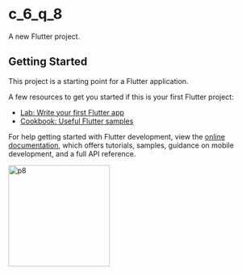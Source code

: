# c_6_q_8

A new Flutter project.

## Getting Started

This project is a starting point for a Flutter application.

A few resources to get you started if this is your first Flutter project:

- [Lab: Write your first Flutter app](https://docs.flutter.dev/get-started/codelab)
- [Cookbook: Useful Flutter samples](https://docs.flutter.dev/cookbook)

For help getting started with Flutter development, view the
[online documentation](https://docs.flutter.dev/), which offers tutorials,
samples, guidance on mobile development, and a full API reference.

<img width="201" alt="p8" src="https://user-images.githubusercontent.com/114164076/216809392-b676e837-89be-4aeb-8d2d-0476717d1b5d.png">

